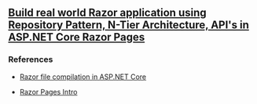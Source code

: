 ## [Build real world Razor application using Repository Pattern, N-Tier Architecture, API's in ASP.NET Core Razor Pages](https://github.com/eduflornet/dotnet/tree/main/net6.0/aspnetcore-web-app)

### References
- [Razor file compilation in ASP.NET Core](https://learn.microsoft.com/es-mx/aspnet/core/mvc/views/view-compilation?view=aspnetcore-6.0&tabs=visual-studio)

- [Razor Pages Intro](https://learn.microsoft.com/es-mx/aspnet/core/razor-pages/?view=aspnetcore-6.0&tabs=visual-studio)








